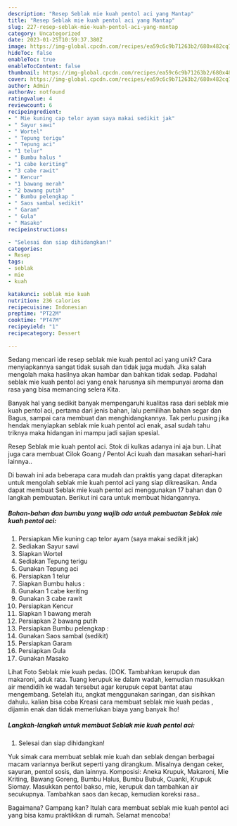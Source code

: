 ```yaml
---
description: "Resep Seblak mie kuah pentol aci yang Mantap"
title: "Resep Seblak mie kuah pentol aci yang Mantap"
slug: 227-resep-seblak-mie-kuah-pentol-aci-yang-mantap
category: Uncategorized
date: 2023-01-25T10:59:37.380Z
image: https://img-global.cpcdn.com/recipes/ea59c6c9b71263b2/680x482cq70/seblak-mie-kuah-pentol-aci-foto-resep-utama.jpg
hideToc: false
enableToc: true
enableTocContent: false
thumbnail: https://img-global.cpcdn.com/recipes/ea59c6c9b71263b2/680x482cq70/seblak-mie-kuah-pentol-aci-foto-resep-utama.jpg
cover: https://img-global.cpcdn.com/recipes/ea59c6c9b71263b2/680x482cq70/seblak-mie-kuah-pentol-aci-foto-resep-utama.jpg
author: Admin
authorAv: notfound
ratingvalue: 4
reviewcount: 6
recipeingredient:
- " Mie kuning cap telor ayam saya makai sedikit jak"
- " Sayur sawi"
- " Wortel"
- " Tepung terigu"
- " Tepung aci"
- "1 telur"
- " Bumbu halus "
- "1 cabe keriting"
- "3 cabe rawit"
- " Kencur"
- "1 bawang merah"
- "2 bawang putih"
- " Bumbu pelengkap "
- " Saos sambal sedikit"
- " Garam"
- " Gula"
- " Masako"
recipeinstructions:

- "Selesai dan siap dihidangkan!"
categories:
- Resep
tags:
- seblak
- mie
- kuah

katakunci: seblak mie kuah 
nutrition: 236 calories
recipecuisine: Indonesian
preptime: "PT22M"
cooktime: "PT47M"
recipeyield: "1"
recipecategory: Dessert

---
```





Sedang mencari ide resep seblak mie kuah pentol aci yang unik? Cara menyiapkannya sangat tidak susah dan tidak juga mudah. Jika salah mengolah maka hasilnya akan hambar dan bahkan tidak sedap. Padahal seblak mie kuah pentol aci yang enak harusnya sih mempunyai aroma dan rasa yang bisa memancing selera Kita.





Banyak hal yang sedikit banyak mempengaruhi kualitas rasa dari seblak mie kuah pentol aci, pertama dari jenis bahan, lalu pemilihan bahan segar dan Bagus, sampai cara membuat dan menghidangkannya. Tak perlu pusing jika hendak menyiapkan seblak mie kuah pentol aci enak,      asal sudah tahu triknya maka hidangan ini mampu jadi sajian spesial.














Resep Seblak mie kuah pentol aci. Stok di kulkas adanya ini aja bun. Lihat juga cara membuat Cilok Goang / Pentol Aci kuah dan masakan sehari-hari lainnya..






Di bawah ini ada beberapa cara mudah dan praktis yang dapat diterapkan untuk mengolah seblak mie kuah pentol aci yang siap dikreasikan. Anda dapat membuat Seblak mie kuah pentol aci menggunakan 17 bahan dan 0 langkah pembuatan. Berikut ini cara untuk membuat hidangannya.

<!--inarticleads1-->

##### Bahan-bahan dan bumbu yang wajib ada untuk pembuatan Seblak mie kuah pentol aci:

1. Persiapkan  Mie kuning cap telor ayam (saya makai sedikit jak)
1. Sediakan  Sayur sawi
1. Siapkan  Wortel
1. Sediakan  Tepung terigu
1. Gunakan  Tepung aci
1. Persiapkan 1 telur
1. Siapkan  Bumbu halus :
1. Gunakan 1 cabe keriting
1. Gunakan 3 cabe rawit
1. Persiapkan  Kencur
1. Siapkan 1 bawang merah
1. Persiapkan 2 bawang putih
1. Persiapkan  Bumbu pelengkap :
1. Gunakan  Saos sambal (sedikit)
1. Persiapkan  Garam
1. Persiapkan  Gula
1. Gunakan  Masako


Lihat Foto Seblak mie kuah pedas. (DOK. Tambahkan kerupuk dan makaroni, aduk rata. Tuang kerupuk ke dalam wadah, kemudian masukkan air mendidih ke wadah tersebut agar kerupuk cepat bantat atau mengembang. Setelah itu, angkat menggunakan saringan, dan sisihkan dahulu. kalian bisa coba Kreasi cara membuat seblak mie kuah pedas , dijamin enak dan tidak memerlukan biaya yang banyak lho! 

<!--inarticleads2-->

##### Langkah-langkah untuk membuat Seblak mie kuah pentol aci:


1. Selesai dan siap dihidangkan!

Yuk simak cara membuat seblak mie kuah dan seblak dengan berbagai macam variannya berikut seperti yang dirangkum. Misalnya dengan ceker, sayuran, pentol sosis, dan lainnya. Komposisi: Aneka Krupuk, Makaroni, Mie Kriting, Bawang Goreng, Bumbu Halus, Bumbu Bubuk, Cuanki, Krupuk Siomay. Masukkan pentol bakso, mie, kerupuk dan tambahkan air secukupnya. Tambahkan saos dan kecap, kemudian koreksi rasa.. 

Bagaimana? Gampang kan? Itulah cara membuat seblak mie kuah pentol aci yang bisa kamu praktikkan di rumah. Selamat mencoba!
